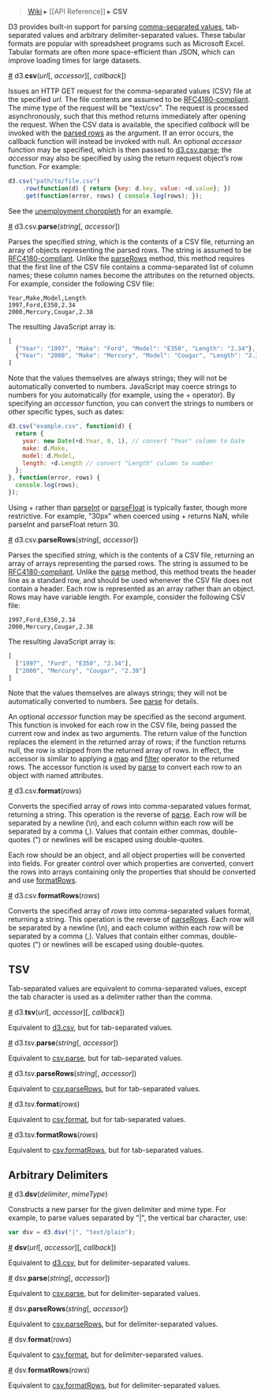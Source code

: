 > [Wiki](Home) ▸ [[API Reference]] ▸ **CSV**

D3 provides built-in support for parsing [comma-separated values](http://en.wikipedia.org/wiki/Comma-separated_values), tab-separated values and arbitrary delimiter-separated values. These tabular formats are popular with spreadsheet programs such as Microsoft Excel. Tabular formats are often more space-efficient than JSON, which can improve loading times for large datasets.

<a name="csv" href="#wiki-csv">#</a> d3.<b>csv</b>(<i>url</i>[, <i>accessor</i>][, <i>callback</i>])

Issues an HTTP GET request for the comma-separated values (CSV) file at the specified *url*. The file contents are assumed to be [RFC4180-compliant](http://tools.ietf.org/html/rfc4180). The mime type of the request will be "text/csv". The request is processed asynchronously, such that this method returns immediately after opening the request. When the CSV data is available, the specified *callback* will be invoked with the [parsed rows](CSV#wiki-parse) as the argument. If an error occurs, the callback function will instead be invoked with null. An optional <i>accessor</i> function may be specified, which is then passed to [d3.csv.parse](#wiki-parse); the <i>accessor</i> may also be specified by using the return request object’s row function. For example:

```js
d3.csv("path/to/file.csv")
    .row(function(d) { return {key: d.key, value: +d.value}; })
    .get(function(error, rows) { console.log(rows); });
```

See the [unemployment choropleth](http://bl.ocks.org/mbostock/4060606) for an example.

<a name="parse" href="#wiki-parse">#</a> d3.csv.<b>parse</b>(<i>string</i>[, <i>accessor</i>])

Parses the specified *string*, which is the contents of a CSV file, returning an array of objects representing the parsed rows. The string is assumed to be [RFC4180-compliant](http://tools.ietf.org/html/rfc4180). Unlike the [parseRows](CSV#wiki-parseRows) method, this method requires that the first line of the CSV file contains a comma-separated list of column names; these column names become the attributes on the returned objects. For example, consider the following CSV file:

```
Year,Make,Model,Length
1997,Ford,E350,2.34
2000,Mercury,Cougar,2.38
```

The resulting JavaScript array is:

```javascript
[
  {"Year": "1997", "Make": "Ford", "Model": "E350", "Length": "2.34"},
  {"Year": "2000", "Make": "Mercury", "Model": "Cougar", "Length": "2.38"}
]
```

Note that the values themselves are always strings; they will not be automatically converted to numbers. JavaScript may coerce strings to numbers for you automatically (for example, using the + operator). By specifying an <i>accessor</i> function, you can convert the strings to numbers or other specific types, such as dates:

```javascript
d3.csv("example.csv", function(d) {
  return {
    year: new Date(+d.Year, 0, 1), // convert "Year" column to Date
    make: d.Make,
    model: d.Model,
    length: +d.Length // convert "Length" column to number
  };
}, function(error, rows) {
  console.log(rows);
});
```

Using + rather than [parseInt](https://developer.mozilla.org/en/JavaScript/Reference/Global_Objects/parseInt) or [parseFloat](https://developer.mozilla.org/en/JavaScript/Reference/Global_Objects/parseFloat) is typically faster, though more restrictive. For example, "30px" when coerced using + returns NaN, while parseInt and parseFloat return 30.

<a name="parseRows" href="CSV#wiki-parseRows">#</a> d3.csv.<b>parseRows</b>(<i>string</i>[, <i>accessor</i>])

Parses the specified *string*, which is the contents of a CSV file, returning an array of arrays representing the parsed rows. The string is assumed to be [RFC4180-compliant](http://tools.ietf.org/html/rfc4180). Unlike the [parse](CSV#wiki-parse) method, this method treats the header line as a standard row, and should be used whenever the CSV file does not contain a header. Each row is represented as an array rather than an object. Rows may have variable length. For example, consider the following CSV file:

```
1997,Ford,E350,2.34
2000,Mercury,Cougar,2.38
```

The resulting JavaScript array is:

```javascript
[
  ["1997", "Ford", "E350", "2.34"],
  ["2000", "Mercury", "Cougar", "2.38"]
]
```

Note that the values themselves are always strings; they will not be automatically converted to numbers. See [parse](CSV#wiki-parse) for details.

An optional *accessor* function may be specified as the second argument. This function is invoked for each row in the CSV file, being passed the current row and index as two arguments. The return value of the function replaces the element in the returned array of rows; if the function returns null, the row is stripped from the returned array of rows. In effect, the accessor is similar to applying a [map](https://developer.mozilla.org/en/JavaScript/Reference/Global_Objects/Array/map) and [filter](https://developer.mozilla.org/en/JavaScript/Reference/Global_Objects/Array/filter) operator to the returned rows. The accessor function is used by [parse](CSV#wiki-parse) to convert each row to an object with named attributes.

<a name="format" href="CSV#wiki-format">#</a> d3.csv.<b>format</b>(<i>rows</i>)

Converts the specified array of *rows* into comma-separated values format, returning a string. This operation is the reverse of [parse](CSV#wiki-parse). Each row will be separated by a newline (\n), and each column within each row will be separated by a comma (,). Values that contain either commas, double-quotes (") or newlines will be escaped using double-quotes.

Each row should be an object, and all object properties will be converted into fields.  For greater control over which properties are converted, convert the rows into arrays containing only the properties that should be converted and use [formatRows](CSV#wiki-formatRows).

<a name="formatRows" href="CSV#wiki-formatRows">#</a> d3.csv.<b>formatRows</b>(<i>rows</i>)

Converts the specified array of *rows* into comma-separated values format, returning a string. This operation is the reverse of [parseRows](CSV#wiki-parseRows). Each row will be separated by a newline (\n), and each column within each row will be separated by a comma (,). Values that contain either commas, double-quotes (") or newlines will be escaped using double-quotes.

## TSV

Tab-separated values are equivalent to comma-separated values, except the tab character is used as a delimiter rather than the comma.

<a name="tsv" href="#wiki-tsv">#</a> d3.<b>tsv</b>(<i>url</i>[, <i>accessor</i>][, <i>callback</i>])

Equivalent to [d3.csv](#wiki-csv), but for tab-separated values.

<a name="tsv_parse" href="#wiki-tsv_parse">#</a> d3.tsv.<b>parse</b>(<i>string</i>[, <i>accessor</i>])

Equivalent to [csv.parse](#wiki-parse), but for tab-separated values.

<a name="tsv_parseRows" href="#wiki-tsv_parseRows">#</a> d3.tsv.<b>parseRows</b>(<i>string</i>[, <i>accessor</i>])

Equivalent to [csv.parseRows](#wiki-parseRows), but for tab-separated values.

<a name="tsv_format" href="#wiki-tsv_format">#</a> d3.tsv.<b>format</b>(<i>rows</i>)

Equivalent to [csv.format](#wiki-format), but for tab-separated values.

<a name="tsv_formatRows" href="#wiki-tsv_formatRows">#</a> d3.tsv.<b>formatRows</b>(<i>rows</i>)

Equivalent to [csv.formatRows](#wiki-formatRows), but for tab-separated values.

## Arbitrary Delimiters

<a name="dsv" href="#wiki-dsv">#</a> d3.<b>dsv</b>(<i>delimiter</i>, <i>mimeType</i>)

Constructs a new parser for the given delimiter and mime type. For example, to parse values separated by "|", the vertical bar character, use:

```js
var dsv = d3.dsv("|", "text/plain");
```

<a name="_dsv" href="#wiki-_dsv">#</a> <b>dsv</b>(<i>url</i>[, <i>accessor</i>][, <i>callback</i>])

Equivalent to [d3.csv](#wiki-csv), but for delimiter-separated values.

<a name="dsv_parse" href="#wiki-dsv_parse">#</a> dsv.<b>parse</b>(<i>string</i>[, <i>accessor</i>])

Equivalent to [csv.parse](#wiki-parse), but for delimiter-separated values.

<a name="dsv_parseRows" href="#wiki-dsv_parseRows">#</a> dsv.<b>parseRows</b>(<i>string</i>[, <i>accessor</i>])

Equivalent to [csv.parseRows](#wiki-parseRows), but for delimiter-separated values.

<a name="dsv_format" href="#wiki-dsv_format">#</a> dsv.<b>format</b>(<i>rows</i>)

Equivalent to [csv.format](#wiki-format), but for delimiter-separated values.

<a name="dsv_formatRows" href="#wiki-dsv_formatRows">#</a> dsv.<b>formatRows</b>(<i>rows</i>)

Equivalent to [csv.formatRows](#wiki-formatRows), but for delimiter-separated values.
